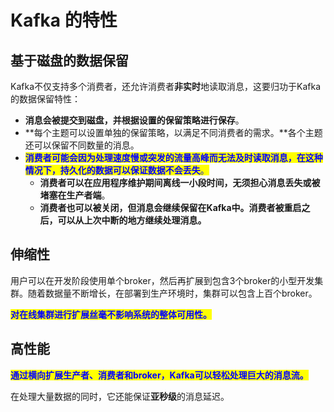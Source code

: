 # Kafka 的特性

## 基于磁盘的数据保留

Kafka不仅支持多个消费者，还允许消费者**非实时**地读取消息，这要归功于Kafka的数据保留特性：

* **消息会被提交到磁盘，并根据设置的保留策略进行保存**。
* **每个主题可以设置单独的保留策略，以满足不同消费者的需求。**各个主题还可以保留不同数量的消息。
* <mark style="color:blue;">**消费者可能会因为处理速度慢或突发的流量高峰而无法及时读取消息，在这种情况下，持久化的数据可以保证数据不会丢失**</mark><mark style="color:blue;">。</mark>
  * **消费者可以在应用程序维护期间离线一小段时间，无须担心消息丢失或被堵塞在生产者端**。
  * **消费者也可以被关闭，但消息会继续保留在Kafka中。消费者被重启之后，可以从上次中断的地方继续处理消息。**

## 伸缩性

用户可以在开发阶段使用单个broker，然后再扩展到包含3个broker的小型开发集群。随着数据量不断增长，在部署到生产环境时，集群可以包含上百个broker。

<mark style="color:blue;">**对在线集群进行扩展丝毫不影响系统的整体可用性。**</mark>

## 高性能

<mark style="color:blue;">**通过横向扩展生产者、消费者和broker，Kafka可以轻松处理巨大的消息流。**</mark>

在处理大量数据的同时，它还能保证**亚秒级**的消息延迟。
